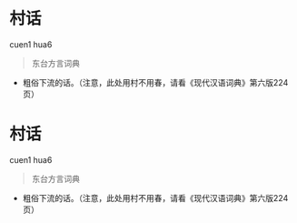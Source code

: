 # 村话
cuen1 hua6
> 东台方言词典
- 粗俗下流的话。（注意，此处用村不用春，请看《现代汉语词典》第六版224页）

# 村话
cuen1 hua6
> 东台方言词典
- 粗俗下流的话。（注意，此处用村不用春，请看《现代汉语词典》第六版224页）
